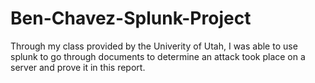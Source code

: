 # Ben-Chavez-Splunk-Project
Through my class provided by the Univerity of Utah, I was able to use splunk to go through documents to determine an attack took place on a server and prove it in this report.
